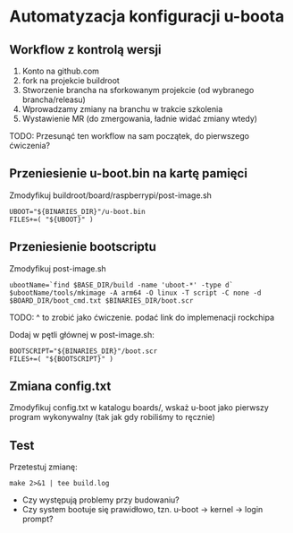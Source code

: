 # Automatyzacja konfiguracji u-boota

## Workflow z kontrolą wersji

1. Konto na github.com
2. fork na projekcie buildroot
3. Stworzenie brancha na sforkowanym projekcie (od wybranego brancha/releasu)
4. Wprowadzamy zmiany na branchu w trakcie szkolenia
5. Wystawienie MR (do zmergowania, ładnie widać zmiany wtedy)

TODO: Przesunąć ten workflow na sam początek, do pierwszego ćwiczenia? 

## Przeniesienie u-boot.bin na kartę pamięci

Zmodyfikuj buildroot/board/raspberrypi/post-image.sh

    UBOOT="${BINARIES_DIR}"/u-boot.bin
    FILES+=( "${UBOOT}" )

## Przeniesienie bootscriptu

Zmodyfikuj post-image.sh

    ubootName=`find $BASE_DIR/build -name 'uboot-*' -type d`
    $ubootName/tools/mkimage -A arm64 -O linux -T script -C none -d $BOARD_DIR/boot_cmd.txt $BINARIES_DIR/boot.scr

TODO: ^ to zrobić jako ćwiczenie. podać link do implemenacji rockchipa

Dodaj w pętli głównej w post-image.sh:

    BOOTSCRIPT="${BINARIES_DIR}"/boot.scr
    FILES+=( "${BOOTSCRIPT}" )

## Zmiana config.txt

Zmodyfikuj config.txt w katalogu boards/, wskaż u-boot jako pierwszy program wykonywalny (tak jak gdy robiliśmy to ręcznie)

## Test

Przetestuj zmianę:

    make 2>&1 | tee build.log

- Czy występują problemy przy budowaniu?
- Czy system bootuje się prawidłowo, tzn. u-boot -> kernel -> login prompt? 